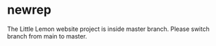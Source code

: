 # newrep
The Little Lemon website project is inside master branch.
Please switch branch from main to master.
